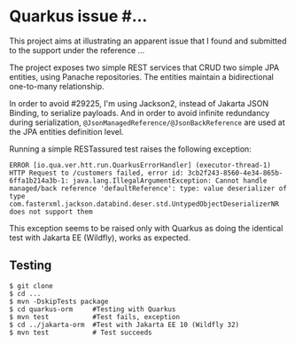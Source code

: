 # Quarkus issue #...

This project aims at illustrating an apparent issue that I found and submitted 
to the support under the reference ...

The project exposes two simple REST services that CRUD two simple JPA entities, 
using Panache repositories. The entities maintain a bidirectional one-to-many
relationship.

In order to avoid #29225, I'm using Jackson2, instead of Jakarta JSON Binding, 
to serialize payloads. And in order to avoid infinite redundancy during serialization,
`@JsonManagedReference/@JsonBackReference` are used at the JPA entities definition
level.

Running a simple RESTassured test raises the following exception:

    ERROR [io.qua.ver.htt.run.QuarkusErrorHandler] (executor-thread-1) HTTP Request to /customers failed, error id: 3cb2f243-8560-4e34-865b-6ffa1b214a3b-1: java.lang.IllegalArgumentException: Cannot handle managed/back reference 'defaultReference': type: value deserializer of type com.fasterxml.jackson.databind.deser.std.UntypedObjectDeserializerNR does not support them

This exception seems to be raised only with Quarkus as doing the identical test 
with Jakarta EE (Wildfly), works as expected.

## Testing

    $ git clone 
    $ cd ...
    $ mvn -DskipTests package
    $ cd quarkus-orm     #Testing with Quarkus
    $ mvn test           #Test fails, exception 
    $ cd ../jakarta-orm  #Test with Jakarta EE 10 (Wildfly 32)
    $ mvn test           # Test succeeds
